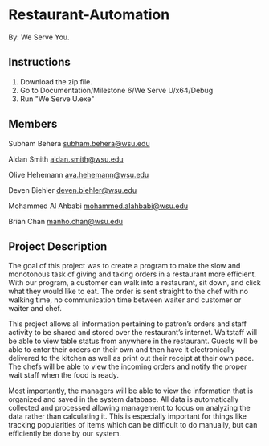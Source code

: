 # Restaurant-Automation
By: We Serve You. 

Instructions
------------
1) Download the zip file.
2) Go to Documentation/Milestone 6/We Serve U/x64/Debug
3) Run "We Serve U.exe"

Members
-------
Subham Behera
subham.behera@wsu.edu 

Aidan Smith
aidan.smith@wsu.edu 

Olive Hehemann
ava.hehemann@wsu.edu  

Deven Biehler
deven.biehler@wsu.edu 

Mohammed Al Ahbabi
mohammed.alahbabi@wsu.edu

Brian Chan
manho.chan@wsu.edu 

Project Description 
-------------------
The goal of this project was to create a program to make the slow and monotonous task of giving and taking orders in a restaurant more efficient. With our program, a customer can walk into a restaurant, sit down, and click what they would like to eat. The order is sent straight to the chef with no walking time, no communication time between waiter and customer or waiter and chef. 

This project allows all information pertaining to patron’s orders and staff activity to be shared and stored over the restaurant’s internet. Waitstaff will be able to view table status from anywhere in the restaurant. Guests will be able to enter their orders on their own and then have it electronically delivered to the kitchen as well as print out their receipt at their own pace. The chefs will be able to view the incoming orders and notify the proper wait staff when the food is ready.

Most importantly, the managers will be able to view the information that is organized and saved in the system database. All data is automatically collected and processed allowing management to focus on analyzing the data rather than calculating it. This is especially important for things like tracking popularities of items which can be difficult to do manually, but can efficiently be done by our system.
